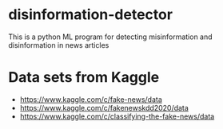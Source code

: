# disinformation-detector
This is a python ML program for detecting misinformation and disinformation in news articles

# Data sets from Kaggle
- https://www.kaggle.com/c/fake-news/data
- https://www.kaggle.com/c/fakenewskdd2020/data
- https://www.kaggle.com/c/classifying-the-fake-news/data
